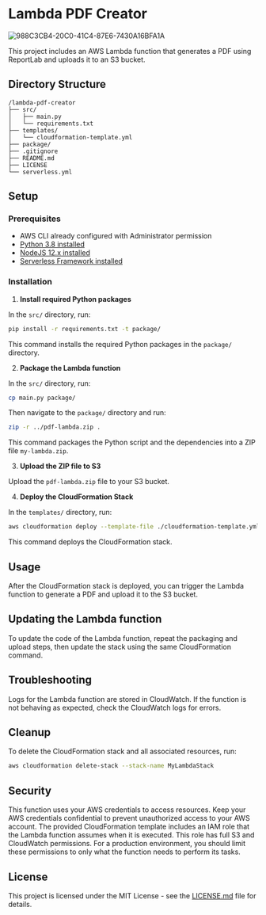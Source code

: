 # Lambda PDF Creator

![988C3CB4-20C0-41C4-87E6-7430A16BFA1A](https://github.com/forgingdestiny/lambda-pdf-creator/assets/595530/d314f8b7-3812-4904-b4f5-d4025fca0b6b)


This project includes an AWS Lambda function that generates a PDF using ReportLab and uploads it to an S3 bucket.

## Directory Structure

```
/lambda-pdf-creator
├── src/
│   ├── main.py
│   └── requirements.txt
├── templates/
│   └── cloudformation-template.yml
├── package/
├── .gitignore
├── README.md
├── LICENSE
└── serverless.yml
```

## Setup

### Prerequisites

- AWS CLI already configured with Administrator permission
- [Python 3.8 installed](https://www.python.org/downloads/)
- [NodeJS 12.x installed](https://nodejs.org/en/download/)
- [Serverless Framework installed](https://serverless.com/framework/docs/getting-started/)

### Installation

1. **Install required Python packages**

In the `src/` directory, run:

```bash
pip install -r requirements.txt -t package/
```

This command installs the required Python packages in the `package/` directory.

2. **Package the Lambda function**

In the `src/` directory, run:

```bash
cp main.py package/
```

Then navigate to the `package/` directory and run:

```bash
zip -r ../pdf-lambda.zip .
```

This command packages the Python script and the dependencies into a ZIP file `my-lambda.zip`.

3. **Upload the ZIP file to S3**

Upload the `pdf-lambda.zip` file to your S3 bucket.

4. **Deploy the CloudFormation Stack**

In the `templates/` directory, run:

```bash
aws cloudformation deploy --template-file ./cloudformation-template.yml --stack-name MyLambdaStack --capabilities CAPABILITY_IAM
```

This command deploys the CloudFormation stack.

## Usage

After the CloudFormation stack is deployed, you can trigger the Lambda function to generate a PDF and upload it to the S3 bucket.

## Updating the Lambda function

To update the code of the Lambda function, repeat the packaging and upload steps, then update the stack using the same CloudFormation command.

## Troubleshooting

Logs for the Lambda function are stored in CloudWatch. If the function is not behaving as expected, check the CloudWatch logs for errors.

## Cleanup

To delete the CloudFormation stack and all associated resources, run:

```bash
aws cloudformation delete-stack --stack-name MyLambdaStack
```

## Security

This function uses your AWS credentials to access resources. Keep your AWS credentials confidential to prevent unauthorized access to your AWS account. The provided CloudFormation template includes an IAM role that the Lambda function assumes when it is executed. This role has full S3 and CloudWatch permissions. For a production environment, you should limit these permissions to only what the function needs to perform its tasks.

## License

This project is licensed under the MIT License - see the [LICENSE.md](LICENSE.md) file for details.
